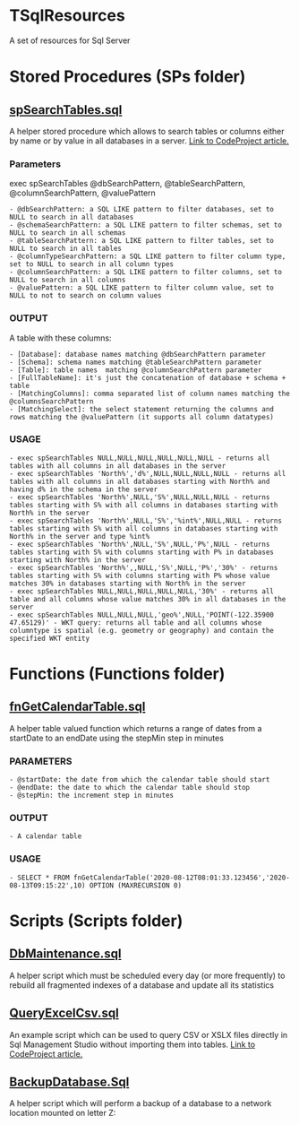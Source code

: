 # TSqlResources
A set of resources for Sql Server


# Stored Procedures (SPs folder)

## [spSearchTables.sql](https://github.com/fededim/TSqlResources/blob/master/TSqlResources/SPs/spSearchTables.sql)

A helper stored procedure which allows to search tables or columns either by name or by value in all databases in a server. [Link to CodeProject article.](https://www.codeproject.com/Articles/5370606/spSearchTables-a-helper-T-SQL-stored-procedure-for)

### Parameters

exec spSearchTables @dbSearchPattern, @tableSearchPattern, @columnSearchPattern, @valuePattern

	- @dbSearchPattern: a SQL LIKE pattern to filter databases, set to NULL to search in all databases
	- @schemaSearchPattern: a SQL LIKE pattern to filter schemas, set to NULL to search in all schemas
	- @tableSearchPattern: a SQL LIKE pattern to filter tables, set to  NULL to search in all tables
	- @columnTypeSearchPattern: a SQL LIKE pattern to filter column type, set to NULL to search in all column types	
	- @columnSearchPattern: a SQL LIKE pattern to filter columns, set to NULL to search in all columns
	- @valuePattern: a SQL LIKE pattern to filter column value, set to NULL to not to search on column values
 
### OUTPUT

A table with these columns:

	- [Database]: database names matching @dbSearchPattern parameter
	- [Schema]: schema names matching @tableSearchPattern parameter
	- [Table]: table names  matching @columnSearchPattern parameter
	- [FullTableName]: it's just the concatenation of database + schema + table
	- [MatchingColumns]: comma separated list of column names matching the @columnsSearchPattern
	- [MatchingSelect]: the select statement returning the columns and rows matching the @valuePattern (it supports all column datatypes)

### USAGE

	- exec spSearchTables NULL,NULL,NULL,NULL,NULL,NULL - returns all tables with all columns in all databases in the server
	- exec spSearchTables 'North%','d%',NULL,NULL,NULL,NULL - returns all tables with all columns in all databases starting with North% and having d% in the schema in the server
	- exec spSearchTables 'North%',NULL,'S%',NULL,NULL,NULL - returns tables starting with S% with all columns in databases starting with North% in the server
	- exec spSearchTables 'North%',NULL,'S%','%int%',NULL,NULL - returns tables starting with S% with all columns in databases starting with North% in the server and type %int%
	- exec spSearchTables 'North%',NULL,'S%',NULL,'P%',NULL - returns tables starting with S% with columns starting with P% in databases starting with North% in the server 
	- exec spSearchTables 'North%',,NULL,'S%',NULL,'P%','30%' - returns tables starting with S% with columns starting with P% whose value matches 30% in databases starting with North% in the server
	- exec spSearchTables NULL,NULL,NULL,NULL,NULL,'30%' - returns all table and all columns whose value matches 30% in all databases in the server
	- exec spSearchTables NULL,NULL,NULL,'geo%',NULL,'POINT(-122.35900 47.65129)' - WKT query: returns all table and all columns whose columntype is spatial (e.g. geometry or geography) and contain the specified WKT entity

# Functions (Functions folder)

## [fnGetCalendarTable.sql](https://github.com/fededim/TSqlResources/blob/master/TSqlResources/Functions/fnGetCalendarTable.sql)

A helper table valued function which returns a range of dates from a startDate to an endDate using the stepMin step in minutes

### PARAMETERS
	- @startDate: the date from which the calendar table should start
	- @endDate: the date to which the calendar table should stop
	- @stepMin: the increment step in minutes
 
### OUTPUT
	- A calendar table

### USAGE
	- SELECT * FROM fnGetCalendarTable('2020-08-12T08:01:33.123456','2020-08-13T09:15:22',10) OPTION (MAXRECURSION 0)


# Scripts (Scripts folder)

## [DbMaintenance.sql](https://github.com/fededim/TSqlResources/blob/master/TSqlResources/Scripts/dbMaintenance.sql)
A helper script which must be scheduled every day (or more frequently) to rebuild all fragmented indexes of a database and update all its statistics

## [QueryExcelCsv.sql](https://github.com/fededim/TSqlResources/blob/master/TSqlResources/Scripts/QueryExcelCsv.sql)
An example script which can be used to query CSV or XSLX files directly in Sql Management Studio without importing them into tables. [Link to CodeProject article.](https://www.codeproject.com/Tips/5370433/Query-Excel-or-CSV-files-with-T-SQL)

## [BackupDatabase.Sql](https://github.com/fededim/TSqlResources/blob/master/TSqlResources/Scripts/BackupDatabase.sql)
A helper script which will perform a backup of a database to a network location mounted on letter Z:
